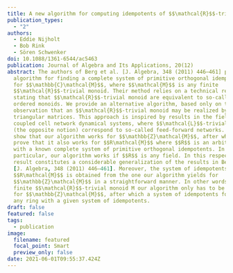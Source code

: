 ```yaml
---
title: A new algorithm for computing idempotents of $$\mathcal{R}$$-trivial monoids
publication_types:
  - "2"
authors:
  - Eddie Nijholt
  - Bob Rink
  - Sören Schwenker
doi: 10.1088/1361-6544/ac5463
publication: Journal of Algebra and Its Applications, 20(12)
abstract: The authors of Berg et al. [J. Algebra, 348 (2011) 446–461] provide an
  algorithm for finding a complete system of primitive orthogonal idempotents
  for $$\mathbb{C}\mathcal{M}$$, where $$\mathcal{M}$$ is any finite
  $$\mathcal{R}$$-trivial monoid. Their method relies on a technical result
  stating that $$\mathcal{R}$$-trivial monoid are equivalent to so-called weakly
  ordered monoids. We provide an alternative algorithm, based only on the simple
  observation that an $$\mathcal{R}$$-trivial monoid may be realized by upper
  triangular matrices. This approach is inspired by results in the field of
  coupled cell network dynamical systems, where $$\mathcal{L}$$-trivial monoids
  (the opposite notion) correspond to so-called feed-forward networks. We first
  show that our algorithm works for $$\mathbb{Z}\mathcal{M}$$, after which we
  prove that it also works for $$R\mathcal{M}$$ where $$R$$ is an arbitrary ring
  with a known complete system of primitive orthogonal idempotents. In
  particular, our algorithm works if $$R$$ is any field. In this respect our
  result constitutes a considerable generalization of the results in Berg et al.
  [J. Algebra, 348 (2011) 446–461]. Moreover, the system of idempotents for
  $$R\mathcal{M}$$ is obtained from the one our algorithm yields for
  $$\mathbb{Z}\mathcal{M}$$ in a straightforward manner. In other words, for any
  finite $$\mathcal{R}$$-trivial monoid M our algorithm only has to be performed
  for $$\mathbb{Z}\mathcal{M}$$, after which a system of idempotents follows for
  any ring with a given system of idempotents.
draft: false
featured: false
tags:
  - publication
image:
  filename: featured
  focal_point: Smart
  preview_only: false
date: 2021-06-01T09:55:37.424Z
---
```

